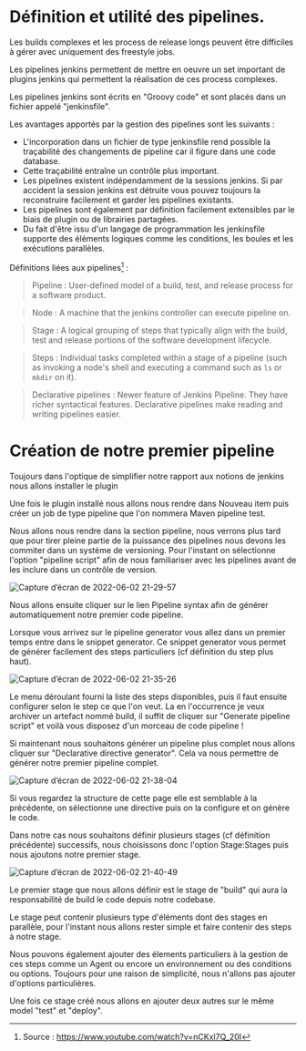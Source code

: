 # Définition et utilité des pipelines. 

Les builds complexes et les process de release longs peuvent être difficiles à gérer avec uniquement des freestyle jobs. 

Les pipelines jenkins permettent de mettre en oeuvre un set important de plugins jenkins qui permettent la réalisation de ces process complexes. 

Les pipelines jenkins sont écrits en "Groovy code" et sont placés dans un fichier appelé "jenkinsfile". 

Les avantages apportés par la gestion des pipelines sont les suivants : 

* L'incorporation dans un fichier de type jenkinsfile rend possible la traçabilité des changements de pipeline car il figure dans une code database.
* Cette traçabilité entraîne un contrôle plus important. 
* Les pipelines existent indépendamment de la sessions jenkins. Si par accident la session jenkins est détruite vous pouvez toujours la reconstruire facilement et garder les pipelines existants.
* Les pipelines sont également par définition facilement extensibles par le biais de plugin ou de librairies partagées. 
* Du fait d'être issu d'un langage de programmation les jenkinsfile supporte des éléments logiques comme les conditions, les boules et les exécutions parallèles.

Définitions liées aux pipelines[^1] : 

> Pipeline : User-defined model of a build, test, and release process for a software product.

> Node : A machine that the jenkins controller can execute pipeline on.

> Stage : A logical grouping of steps that typically align with the build, test and release portions of the software development lifecycle.

> Steps : Individual tasks completed within a stage of a pipeline (such as invoking a node's shell and executing a command such as `ls` or `mkdir` on it).

> Declarative pipelines : Newer feature of Jenkins Pipeline. They have richer syntactical features. Declarative pipelines make reading and writing pipelines easier. 

[^1]: Source : https://www.youtube.com/watch?v=nCKxl7Q_20I

# Création de notre premier pipeline

Toujours dans l'optique de simplifier notre rapport aux notions de jenkins nous allons installer le plugin 

Une fois le plugin installé nous allons nous rendre dans Nouveau item puis créer un job de type pipeline que l'on nommera Maven pipeline test. 

Nous allons nous rendre dans la section pipeline, nous verrons plus tard que pour tirer pleine partie de la puissance des pipelines nous devons les commiter dans un système de versioning. Pour l'instant on sélectionne l'option "pipeline script" afin de nous familiariser avec les pipelines avant de  les inclure dans un contrôle de version. 

![Capture d’écran de 2022-06-02 21-29-57](https://user-images.githubusercontent.com/98811386/171723256-e838b3ae-0aeb-4cc6-8030-50b2992b7e03.png)

Nous allons ensuite cliquer sur le lien Pipeline syntax afin de générer automatiquement notre premier code pipeline. 

Lorsque vous arrivez sur le pipeline generator vous allez dans un premier temps entre dans le snippet generator. Ce snippet generator vous permet de générer facilement des steps particuliers (cf définition du step plus haut). 

![Capture d’écran de 2022-06-02 21-35-26](https://user-images.githubusercontent.com/98811386/171723863-746bcbe0-b945-4606-b184-923065a35900.png)

Le menu déroulant fourni la liste des steps disponibles, puis il faut ensuite configurer selon le step ce que l'on veut. La en l'occurrence je veux archiver un artefact nommé build, il suffit de cliquer sur "Generate pipeline script" et voilà vous disposez d'un morceau de code pipeline !

Si maintenant nous souhaitons générer un pipeline plus complet nous allons cliquer sur "Declarative directive generator". Cela va nous permettre de générer notre premier pipeline complet. 

![Capture d’écran de 2022-06-02 21-38-04](https://user-images.githubusercontent.com/98811386/171724262-308c195a-185d-404f-9b57-10d2c3113428.png)

Si vous regardez la structure de cette page elle est semblable à la précédente, on sélectionne une directive puis on la configure et on génère le code. 

Dans notre cas nous souhaitons définir plusieurs stages (cf définition précédente) successifs, nous choisissons donc l'option Stage:Stages puis nous ajoutons notre premier stage.  

![Capture d’écran de 2022-06-02 21-40-49](https://user-images.githubusercontent.com/98811386/171724749-550e4f90-55f2-4781-a5c7-dba6f7174d65.png)

Le premier stage que nous allons définir est le stage de "build" qui aura la responsabilité de build le code depuis notre codebase. 

Le stage peut contenir plusieurs type d'éléments dont des stages en parallèle, pour l'instant nous allons rester simple et faire contenir des steps à notre stage. 

Nous pouvons également ajouter des élements particuliers à la gestion de ces steps comme un Agent ou encore un environnement ou des conditions ou options. Toujours pour une raison de simplicité, nous n'allons pas ajouter d'options particulières. 

Une fois ce stage créé nous allons en ajouter deux autres sur le même model "test" et "deploy".
